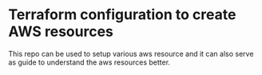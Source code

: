 # Terraform configuration to create AWS resources

This repo can be used to setup various aws resource and it can also serve as guide to understand the aws resources better.
